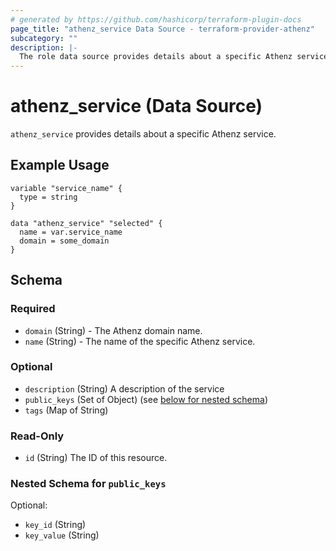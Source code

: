 ```yaml
---
# generated by https://github.com/hashicorp/terraform-plugin-docs
page_title: "athenz_service Data Source - terraform-provider-athenz"
subcategory: ""
description: |-
  The role data source provides details about a specific Athenz service.
---
```


# athenz_service (Data Source)


`athenz_service` provides details about a specific Athenz service.

## Example Usage

```hcl
variable "service_name" {
  type = string
}

data "athenz_service" "selected" {
  name = var.service_name
  domain = some_domain
}
```


<!-- schema generated by tfplugindocs -->
## Schema

### Required

- `domain` (String) - The Athenz domain name.
- `name` (String) - The name of the specific Athenz service.

### Optional

- `description` (String) A description of the service
- `public_keys` (Set of Object) (see [below for nested schema](#nestedatt--public_keys))
- `tags` (Map of String)

### Read-Only

- `id` (String) The ID of this resource.

<a id="nestedatt--public_keys"></a>
### Nested Schema for `public_keys`

Optional:

- `key_id` (String)
- `key_value` (String)
